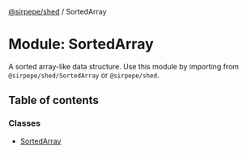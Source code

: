 [@sirpepe/shed](../README.md) / SortedArray

# Module: SortedArray

A sorted array-like data structure. Use this module by importing from
`@sirpepe/shed/SortedArray` or `@sirpepe/shed`.

## Table of contents

### Classes

- [SortedArray](../classes/SortedArray.SortedArray.md)
